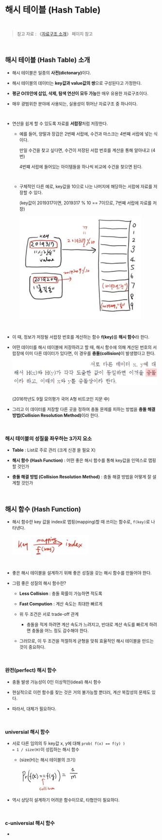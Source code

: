 # 해시 테이블 (Hash Table)

<br/>

>  참고 자료 : 《<a href="https://github.com/SangYoonLee1231/TIL/blob/main/DataStructure/data_structure_introduction.md">자료구조 소개</a>》 페이지 참고

<br/>

## 해시 테이블 (Hash Table) 소개

* 해시 테이블은 일종의 <strong>사전(dictonary)</strong>이다.

* 해시 테이블의 데이터는 <strong>key값과 value값의 쌍</strong>으로 구성된다고 가정한다.

* <strong>평균 O(1)안에 삽입, 삭제, 탐색 연산이 모두 가능</strong>한 매우 유용한 자료구조이다.

* 매우 광범위한 분야에 사용되는, 실용성이 뛰어난 자료구조 중 하나이다.

<br/>

* 연산을 쉽게 할 수 있도록 자료를 <strong>서랍장</strong>처럼 저장한다.

    * 예를 들어, 양말과 장갑은 2번째 서랍에, 수건과 마스크는 4번째 서랍에 넣는 식이다.

      만일 수건을 찾고 싶다면, 수건이 저장된 서랍 번호를 계산을 통해 알아내고 (4번)  

        4번쨰 서랍에 들어있는 아이템들을 하나씩 비교에 수건을 찾으면 된다.

    <br/>

    * 구체적인 다른 예로, key값을 10으로 나눈 나머지에 해당하는 서랍에 자료를 저장할 수 있다.

        (key값이 2019317이면, 2019317 % 10 == 7이므로, 7번째 서랍에 자료를 저장)

        <img src="img/hash_table1.png" width="400px">

<br/>

* 이 때, 정보가 저장될 서랍장 번호를 계산하는 함수 <strong>f(key)</strong>를 <strong>해시 함수</strong>라 한다.

* 어떤 데이터를 해시 테이블에 저장하려고 할 때, 해시 함수에 의해 계산된 번호의 서랍장에 이미 다른 데이터가 있다면, 이 경우를 <strong>충돌(collision)</strong>이 발생했다고 한다.

    <img src="img/hash_table3.png">

    <br/>(2016학년도 9월 모의평가 국어 A형 비트코인 지문 中)

* 그리고 이 데이터를 저장할 다른 곳을 정하여 충돌 문제를 피하는 방법을 <strong>충돌 해결 방법(Collision Resolution Method)</strong>이라 한다.

<br/>

### 해시 테이블의 성질을 좌우하는 3가지 요소

* <strong>Table</strong> : List로 주로 관리 (크게 신경 쓸 필요 X)

* <strong>해시 함수 (Hash Function)</strong> : 어떤 좋은 해시 함수를 통해 key값을 인덱스로 맵핑할 것인가

* <strong>충돌 해결 방법 (Collision Resolution Method)</strong> : 충돌 해결 방법을 어떻게 잘 설계할 것인가

<br/>

## 해시 함수 (Hash Function)

* 해시 함수란 key 값을 index로 맵핑(mapping)할 때 쓰이는 함수로, <code>f(key)</code>로 나타낸다.

    <img src="img/hash_table2.png" width="250px">

<br/>

* 좋은 해시 테이블을 설계하기 위해 좋은 성질을 갖는 해시 함수를 만들어야 한다.

* 그럼 좋은 성질의 해시 함수란?

    * <strong>Less Collision</strong> : 충돌 확률이 가능하면 적도록

    * <strong>Fast Compution</strong> : 계산 속도는 최대한 빠르게

    * 위 두 조건은 서로 trade-off 관계

        * 충돌을 적게 하려면 계산 속도가 느려지고, 반대로 계산 속도를 빠르게 하려면 충돌을 어느 정도 감수해야 한다.

    * 그러므로, 이 두 조건을 적절하게 균형을 맞춰 효율적인 해시 테이블을 만드는 것이 중요하다.

<br/>

### 완전(perfect) 해시 함수

* 충돌 발생 가능성이 0인 이상적인(ideal) 해시 함수

* 현실적으로 이런 함수를 찾는 것은 거의 불가능할 뿐더러, 계산 복잡성의 문제도 있다.

* 따라서, 대체가 필요하다.

<br/>

### universial 해시 함수

* 서로 다른 임의의 두 key값 x, y에 대해 <code>prob( f(x) == f(y) ) = 1 / size(H)</code>이 성립하는 해시 함수

    * (size(H)는 해시 테이블의 크기)

        <img src="img/hash_table4.jpg" width="200px">

* 역시 상당히 설계하기 어려운 함수이므로, 타협안이 필요하다.

<br/>

### c-universial 해시 함수

* 